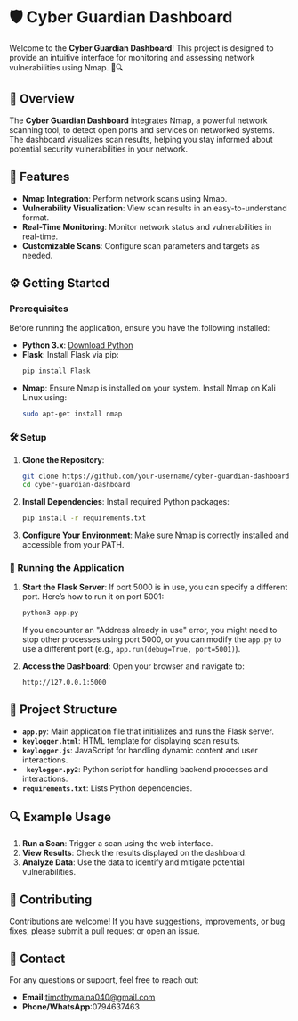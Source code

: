 # 🛡️ Cyber Guardian Dashboard

Welcome to the **Cyber Guardian Dashboard**! This project is designed to provide an intuitive interface for monitoring and assessing network vulnerabilities using Nmap. 🚀🔍

## 📜 Overview

The **Cyber Guardian Dashboard** integrates Nmap, a powerful network scanning tool, to detect open ports and services on networked systems. The dashboard visualizes scan results, helping you stay informed about potential security vulnerabilities in your network. 

## 🚀 Features

- **Nmap Integration**: Perform network scans using Nmap.
- **Vulnerability Visualization**: View scan results in an easy-to-understand format.
- **Real-Time Monitoring**: Monitor network status and vulnerabilities in real-time.
- **Customizable Scans**: Configure scan parameters and targets as needed.

## ⚙️ Getting Started

### Prerequisites

Before running the application, ensure you have the following installed:

- **Python 3.x**: [Download Python](https://www.python.org/downloads/)
- **Flask**: Install Flask via pip:
  ```bash
  pip install Flask
  ```
- **Nmap**: Ensure Nmap is installed on your system. Install Nmap on Kali Linux using:
  ```bash
  sudo apt-get install nmap
  ```

### 🛠️ Setup

1. **Clone the Repository**:
   ```bash
   git clone https://github.com/your-username/cyber-guardian-dashboard.git
   cd cyber-guardian-dashboard
   ```

2. **Install Dependencies**:
   Install required Python packages:
   ```bash
   pip install -r requirements.txt
   ```

3. **Configure Your Environment**:
   Make sure Nmap is correctly installed and accessible from your PATH.

### 🏃 Running the Application

1. **Start the Flask Server**:
   If port 5000 is in use, you can specify a different port. Here’s how to run it on port 5001:
   ```bash
   python3 app.py
   ```
   If you encounter an "Address already in use" error, you might need to stop other processes using port 5000, or you can modify the `app.py` to use a different port (e.g., `app.run(debug=True, port=5001)`).

2. **Access the Dashboard**:
   Open your browser and navigate to:
   ```
   http://127.0.0.1:5000
   ```

## 🧩 Project Structure

- **`app.py`**: Main application file that initializes and runs the Flask server.
- **`keylogger.html`**: HTML template for displaying scan results.
- **`keylogger.js`**: JavaScript for handling dynamic content and user interactions.
- **` keylogger.py2`**: Python script for handling backend processes and interactions.
- **`requirements.txt`**: Lists Python dependencies.

## 🔍 Example Usage

1. **Run a Scan**: Trigger a scan using the web interface.
2. **View Results**: Check the results displayed on the dashboard.
3. **Analyze Data**: Use the data to identify and mitigate potential vulnerabilities.

## 📝 Contributing

Contributions are welcome! If you have suggestions, improvements, or bug fixes, please submit a pull request or open an issue.

## 📧 Contact

For any questions or support, feel free to reach out:

- **Email**:timothymaina040@gmail.com
- **Phone/WhatsApp**:0794637463
